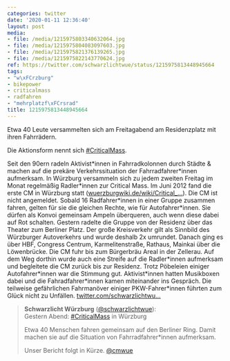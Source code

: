 ```yaml
---
categories: twitter
date: '2020-01-11 12:36:40'
layout: post
media:
- file: /media/1215975803340632064.jpg
- file: /media/1215975804083097603.jpg
- file: /media/1215975821376139265.jpg
- file: /media/1215975822143770624.jpg
ref: https://twitter.com/schwarzlichtwue/status/1215975813448945664
tags:
- "w\xFCrzburg"
- bikepower
- criticalmass
- radfahren
- "mehrplatzf\xFCrsrad"
title: 1215975813448945664
---
```

Etwa 40 Leute versammelten sich am Freitagabend am Residenzplatz mit ihren Fahrrädern.



Die Aktionsform nennt sich [#CriticalMass](/t/criticalmass).



Seit den 90ern radeln Aktivist\*innen in Fahrradkolonnen durch Städte &amp; machen auf die prekäre Verkehrssituation der Fahrradfahrer\*innen aufmerksam. 
In Würzburg versammeln sich zu jedem zweiten Freitag im Monat regelmäßig Radler\*innen zur Critical Mass. Im Juni 2012 fand die erste CM in Würzburg statt ([wuerzburgwiki.de/wiki/Critical_…](https://wuerzburgwiki.de/wiki/Critical_Mass_Ride)).
Die CM ist nicht angemeldet. Sobald 16 Radfahrer\*innen in einer Gruppe zusammen fahren, gelten für sie die gleichen Rechte, wie für Autofahrer\*innen. Sie dürfen als Konvoi gemeinsam Ampeln überqueren, auch wenn diese dabei auf Rot schalten.
Gestern radelte die Gruppe von der Residenz über das Theater zum Berliner Platz. Der große Kreisverkehr gilt als Sinnbild des Würzburger Autoverkehrs und wurde deshalb 2x umrundet. 
Danach ging es über HBF, Congress Centrum, Karmelitenstraße, Rathaus, Mainkai über die Löwenbrücke. Die CM fuhr bis zum Bürgerbräu Areal in der Zellerau. Auf dem Weg dorthin wurde auch eine Streife auf die Radler\*innen aufmerksam und begleitete die CM zurück bis zur Residenz.
Trotz Pöbeleien einiger Autofahrer\*innen war die Stimmung gut. Aktivist\*innen hatten Musikboxen dabei und die Fahradfahrer\*innen kamen miteinander ins Gespräch. Die teilweise gefährlichen Fahrmanöver einiger PKW-Fahrer\*innen führten zum Glück nicht zu Unfällen.
[twitter.com/schwarzlichtwu…](https://twitter.com/schwarzlichtwue/status/1215968952381255680)
> <b>Schwarzlicht Würzburg</b> ([@schwarzlichtwue](https://twitter.com/schwarzlichtwue)):  
>Gestern Abend: [#CriticalMass](/t/criticalmass) in Würzburg  
>  
>  
>  
>Etwa 40 Menschen fahren gemeinsam auf den Berliner Ring. Damit machen sie auf die Situation von Fahrradfahrer\*innen aufmerksam.  
>  
>  
>  
>Unser Bericht folgt in Kürze. [@cmwue](https://twitter.com/cmwue)   

